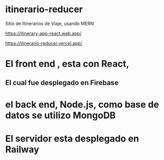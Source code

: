 # itinerario-reducer
Sitio de Itinerarios de Viaje, usando MERN

https://itinerary-app-react.web.app/

https://itinerario-reducer.vercel.app/





# El front end , esta con React,
## El cual fue desplegado en Firebase

# el back end, Node.js, como base de datos se utilizo MongoDB
# El servidor esta desplegado en Railway
